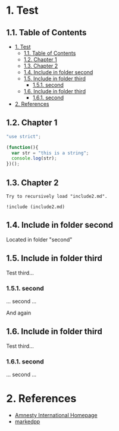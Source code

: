 <!-- !numberedheadings -->

# 1\. Test

## 1.1\. Table of Contents

<!-- !toc -->

* [1\. Test](#1-test)
  * [1.1\. Table of Contents](#1-1-table-of-contents)
  * [1.2\. Chapter 1](#1-2-chapter-1)
  * [1.3\. Chapter 2](#1-3-chapter-2)
  * [1.4\. Include in folder second](#1-4-include-in-folder-second)
  * [1.5\. Include in folder third](#1-5-include-in-folder-third)
    * [1.5.1\. second](#1-5-1-second)
  * [1.6\. Include in folder third](#1-6-include-in-folder-third)
    * [1.6.1\. second](#1-6-1-second)
* [2\. References](#2-references)

<!-- toc! -->

## 1.2\. Chapter 1

<!-- include (test\ with\ spaces.js lang=javascript) -->
```javascript
"use strict";

(function(){
  var str = "this is a string";
  console.log(str);
})();
```
<!-- /include -->

[markedpp]: https://github.com/commenthol/markedpp

## 1.3\. Chapter 2

<!-- include (include2.md indent=4) -->
    Try to recursively load "include2.md".
    
    !include (include2.md)
<!-- /include -->

[amnesty]: http://www.amnesty.org/ "Amnesty International Homepage"

<!-- include (second/include.md) -->
## 1.4\. Include in folder second

Located in folder "second"

## 1.5\. Include in folder third

Test third...

### 1.5.1\. second

... second ...

And again

## 1.6\. Include in folder third

Test third...

### 1.6.1\. second

... second ...
<!-- /include -->

# 2\. References

<!-- !ref -->

* [Amnesty International Homepage][amnesty]
* [markedpp][markedpp]

<!-- ref! -->
